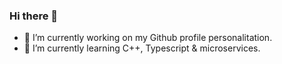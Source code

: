 ### Hi there 👋

- 🔭 I’m currently working on my Github profile personalitation.
- 🌱 I’m currently learning C++, Typescript & microservices.

<!--
**isolinis/isolinis** is a ✨ _special_ ✨ repository because its `README.md` (this file) appears on your GitHub profile.

Here are some ideas to get you started:



- 👯 I’m looking to collaborate on ...
- 🤔 I’m looking for help with ...
- 💬 Ask me about ...
- 📫 How to reach me: ...
- 😄 Pronouns: ...
- ⚡ Fun fact: ...
-->

